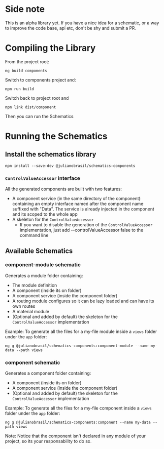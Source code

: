 # Side note

This is an alpha library yet. If you have a nice idea for a schematic,
or a way to improve the code base, api etc, don't be shy and submit
a PR.

# Compiling the Library

From the project root:

`ng build components`

Switch to components project and:

`npm run build`

Switch back to project root and

`npm link dist/component`

Then you can run the Schematics

# Running the Schematics 

## Install the schematics library

`npm install --save-dev @julianobrasil/schematics-components`

### `ControlValueAccessor` interface

All the generated components are built with two features:
  - A component service (in the same directory of the component) containing an empty
    interface named after the component name suffixed with "Data". The service is
    already injected in the component and its scoped to the whole app
  - A skeleton for the `ControlValueAccessor`
    - If you want to disable the generation of the `ControlValueAccessor` implementation,
      just add --controlValueAccessor false to the command line

## Available Schematics

### component-module schematic

Generates a module folder containing:

  - The module definition
  - A component (inside its on folder)
  - A component service (inside the component folder)
  - A routing module configures so it can be lazy loaded and can have its own routes
  - A material module 
  - (Optional and added by default) the skeleton for the `ControlValueAccessor` implementation

Example: To generate all the files for a my-file module inside a `views` folder under the 
`app` folder:

`ng g @julianobrasil/schematics-components:component-module --name my-data --path views`

### component schematic

Generates a component folder containing:

  - A component (inside its on folder)
  - A component service (inside the component folder)
  - (Optional and added by default) the skeleton for the `ControlValueAccessor` implementation

Example: To generate all the files for a my-file component inside a `views` folder under the 
`app` folder:

`ng g @julianobrasil/schematics-components:component --name my-data --path views`

Note: Notice that the component isn't declared in any module of your project, so its your
responsability to do so.
